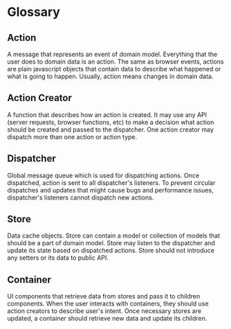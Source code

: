 # Glossary

## Action

A message that represents an event of domain model. Everything that the user
does to domain data is an action. The same as browser events, actions are
plain javascript objects that contain data to describe what happened or what
is going to happen. Usually, action means changes in domain data.

## Action Creator

A function that describes how an action is created. It may use any API (server
requests, browser functions, etc) to make a decision what action should be
created and passed to the dispatcher. One action creator may dispatch more
than one action or action type.

## Dispatcher

Global message queue which is used for dispatching actions. Once dispatched,
action is sent to all dispatcher's listeners. To prevent circular dispatches
and updates that might cause bugs and performance issues, dispatcher's
listeners cannot dispatch new actions.

## Store

Data cache objects. Store can contain a model or collection of models that
should be a part of domain model. Store may listen to the dispatcher and
update its state based on dispatched actions. Store should not introduce any
setters or its data to public API.

## Container

UI components that retrieve data from stores and pass it to children
components. When the user interacts with containers, they should use action
creators to describe user's intent. Once necessary stores are updated,
a container should retrieve new data and update its children.

